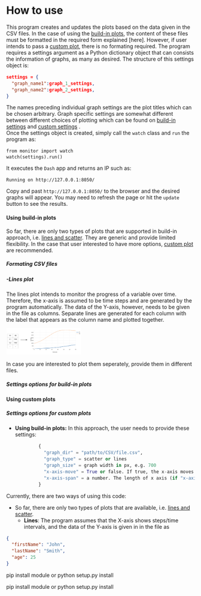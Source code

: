 # How to use
This program creates and updates the plots based on the data given in the CSV files. In the case of using the [build-in plots](#using-build-in-plots), the content of these files must be formatted in the required form explained [here]. However, if user intends to pass a [custom plot](#using-custom-plots), there is no formating required.
The program requires a settings argument as a Python dictionary object that can consists the information of graphs, as many as desired. The structure of this settings object is:
```json
settings = {
  "graph_name1":graph_1_settings,
  "graph_name2":graph_2_settings,
}
```
The names preceding individual graph settings are the plot titles which can be chosen arbitrary. Graph specific settings are somewhat different between different choices of plotting which can be found on [build-in settings](#settings-options-for-build-in-plots) and [custom settings](#settings-options-for-custom-plots) .  
Once the settings object is created, simply call the `watch` class and `run` the program as:
```
from monitor import watch
watch(settings).run()
```
It executes the `Dash` app and returns an IP such as:
```
Running on http://127.0.0.1:8050/
```
Copy and past ``http://127.0.0.1:8050/`` to the browser and the desired graphs will appear. You may need to refresh the page or hit the `update` button to see the results.
#### Using build-in plots
So far, there are only two types of plots that are supported in build-in approach, i.e. [lines and scatter](https://plotly.com/python/line-and-scatter/). They are generic and provide limited flexibility. In the case that user interested to have more options,  [custom plot](#using-custom-plots) are recommended.
##### Formating CSV files
##### -Lines plot
The lines plot intends to monitor the progress of a variable over time. Therefore, the x-axis is assumed to be time steps and are generated by the program automatically. The data of the Y-axis, however, needs to be given in the file as columns. Separate lines are generated for each column with the label that appears as the column name and plotted together.

<img src="lines.png" alt="Lines graph" width="200"/>


In case you are interested to plot them seperately, provide them in different files.

##### Settings options for build-in plots

#### Using custom plots
##### Settings options for custom plots


* **Using build-in plots:** In this approach, the user needs to provide these settings:

```python
            {
              "graph_dir" = "path/to/CSV/file.csv",
              "graph_type" = scatter or lines
              "graph_size" = graph width in px, e.g. 700
              "x-axis-move" = True or false. If true, the x-axis moves as it receives more data
              "x-axis-span" = a number. The length of x axis (if "x-axis-move" is true)
            }
```

Currently, there are two ways of using this code:

* So far, there are only two types of plots that are available, i.e. [lines and scatter](https://plotly.com/python/line-and-scatter/).
  * **Lines**: The program assumes that the X-axis shows steps/time intervals, and the data of the Y-axis is given in in the file as
```json
{
  "firstName": "John",
  "lastName": "Smith",
  "age": 25
}
```
pip install module or python setup.py install

pip install module or python setup.py install
